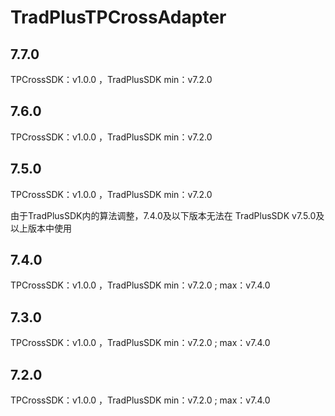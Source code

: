 # TradPlusTPCrossAdapter

## 7.7.0

TPCrossSDK：v1.0.0 ，TradPlusSDK min：v7.2.0

## 7.6.0

TPCrossSDK：v1.0.0 ，TradPlusSDK min：v7.2.0

## 7.5.0

TPCrossSDK：v1.0.0 ，TradPlusSDK min：v7.2.0

由于TradPlusSDK内的算法调整，7.4.0及以下版本无法在 TradPlusSDK v7.5.0及以上版本中使用

## 7.4.0

TPCrossSDK：v1.0.0 ，TradPlusSDK min：v7.2.0 ; max：v7.4.0

## 7.3.0

TPCrossSDK：v1.0.0 ，TradPlusSDK min：v7.2.0 ; max：v7.4.0


## 7.2.0

TPCrossSDK：v1.0.0 ，TradPlusSDK min：v7.2.0 ; max：v7.4.0
